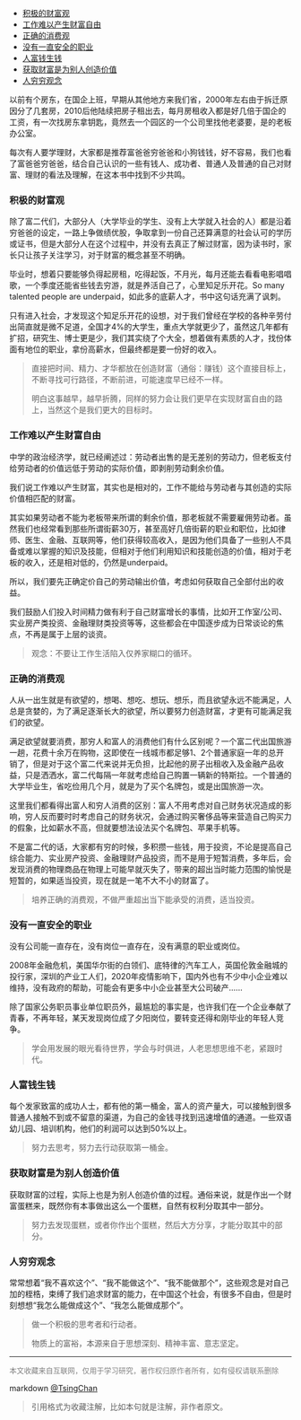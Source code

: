 
<!-- TOC -->

- [积极的财富观](#积极的财富观)
- [工作难以产生财富自由](#工作难以产生财富自由)
- [正确的消费观](#正确的消费观)
- [没有一直安全的职业](#没有一直安全的职业)
- [人富钱生钱](#人富钱生钱)
- [获取财富是为别人创造价值](#获取财富是为别人创造价值)
- [人穷穷观念](#人穷穷观念)

<!-- /TOC -->
  
以前有个房东，在国企上班，早期从其他地方来我们省，2000年左右由于拆迁原因分了几套房，2010后他陆续把房子租出去，每月房租收入都是好几倍于国企的工资，有一次找房东拿钥匙，竟然去一个园区的一个公司里找他老婆要，是的老板办公室。


每次有人要学理财，大家都是推荐富爸爸穷爸爸和小狗钱钱，好不容易，我们也看了富爸爸穷爸爸，结合自己认识的一些有钱人、成功者、普通人及普通的自己对财富、理财的看法及理解，在这本书中找到不少共鸣。

### 积极的财富观

除了富二代们，大部分人（大学毕业的学生、没有上大学就入社会的人）都是沿着穷爸爸的设定，一路上争做绩优股，争取拿到一份自己还算满意的社会认可的学历或证书，但是大部分人在这个过程中，并没有去真正了解过财富，因为读书时，家长只让孩子关注学习，对于财富的概念甚至不明确。

毕业时，想着只要能够负得起房租，吃得起饭，不月光，每月还能去看看电影唱唱歌，一个季度还能省些钱去穷游，就是养活自己了，心里知足乐开花。So many talented people are underpaid，如此多的底薪人才，书中这句话充满了讽刺。

只有进入社会，才发现这个知足乐开花的设想，对于我们曾经在学校的各种辛劳付出简直就是微不足道，全国才4%的大学生，重点大学就更少了，虽然这几年都有扩招，研究生、博士更是少，我们其实绕了个大全，想着做有素质的人才，找份体面有地位的职业，拿份高薪水，但最终都是要一份好的收入。

> 直接把时间、精力、才华都放在创造财富（通俗：赚钱）这个直接目标上，不断寻找可行路径，不断前进，可能速度早已经不一样。
>
> 明白这事越早，越早折腾，同样的努力会让我们更早在实现财富自由的路上，当然这个是我们更大的目标时。
  
### 工作难以产生财富自由

中学的政治经济学，就已经阐述过：劳动者出售的是无差别的劳动力，但老板支付给劳动者的价值远低于劳动的实际价值，即剥削劳动剩余价值。

我们说工作难以产生财富，其实也是相对的，工作不能给与劳动者与其创造的实际价值相匹配的财富。

其实如果劳动者不能为老板带来所谓的剩余价值，那老板就不需要雇佣劳动者。虽然我们也经常看到那些所谓街薪30万，甚至高好几倍街薪的职业和职位，比如律师、医生、金融、互联网等，他们获得较高收入，是因为他们具备了一些别人不具备或难以掌握的知识及技能，但相对于他们利用知识和技能创造的价值，相对于老板的收入，还是相对低的，仍然是underpaid。

所以，我们要先正确定价自己的劳动输出价值，考虑如何获取自己全部付出的收益。

我们鼓励人们投入时间精力做有利于自己财富增长的事情，比如开工作室/公司、实业房产类投资、金融理财类投资等等，这些都会在中国逐步成为日常谈论的焦点，不再是属于上层的谈资。

> 观念：不要让工作生活陷入仅养家糊口的循环。

  
### 正确的消费观

人从一出生就是有欲望的，想喝、想吃、想玩、想乐，而且欲望永远不能满足，人总是贪婪的，为了满足逐渐长大的欲望，所以要努力创造财富，才更有可能满足我们的欲望。

满足欲望就要消费，那穷人和富人的消费他们有什么区别呢？一个富二代出国旅游一趟，花费十余万在购物，这即使在一线城市都足够1、2个普通家庭一年的总开销了，但是对于这个富二代来说并无负担，比起他的房子出租收入及金融产品收益，只是洒洒水，富二代每隔一年就考虑给自己购置一辆新的特斯拉。一个普通的大学毕业生，省吃俭用几个月，就是为了买个名牌包，或是出国旅游一次。

这里我们都看得出富人和穷人消费的区别：富人不用考虑对自己财务状况造成的影响，穷人反而要时时考虑自己的财务状况，会通过购买奢侈品等来营造自己购买力的假象，比如薪水不高，但就要想法设法买个名牌包、苹果手机等。

不是富二代的话，大家都有穷的时候，多积攒一些钱，用于投资，不论是提高自己综合能力、实业房产投资、金融理财产品投资，而不是用于短暂消费，多年后，会发现消费的物理商品在物理上可能早就灭失了，带来的超出当时能力范围的愉悦是短暂的，如果适当投资，现在就是一笔不大不小的财富了。  

> 培养正确的消费观，不做严重超出当下能承受的消费，适当投资。
  
### 没有一直安全的职业

没有公司能一直存在，没有岗位一直存在，没有满意的职业或岗位。

2008年金融危机，美国华尔街的白领们、底特律的汽车工人，英国伦敦金融城的投行家，深圳的产业工人们，2020年疫情影响下，国内外也有不少中小企业难以维持，没有政府的帮助，可能会有更多中小企业甚至大公司破产......

除了国家公务职员事业单位职员外，最尴尬的事实是，也许我们在一个企业奉献了青春，不再年轻，某天发现岗位成了夕阳岗位，要转变还得和刚毕业的年轻人竞争。

> 学会用发展的眼光看待世界，学会与时俱进，人老思想思维不老，紧跟时代。
  
### 人富钱生钱

每个发家致富的成功人士，都有他的第一桶金，富人的资产量大，可以接触到很多普通人接触不到或不留意的渠道，为自己的金钱寻找到迅速增值的通道。一些双语幼儿园、培训机构，他们的利润可以达到50%以上。  

> 努力去思考，努力去行动获取第一桶金。
  
### 获取财富是为别人创造价值

获取财富的过程，实际上也是为别人创造价值的过程。通俗来说，就是作出一个财富蛋糕来，既然你有本事做出这么一个蛋糕，自然有权利分取其中一部分。  
  
> 努力去发现蛋糕，或者你作出个蛋糕，然后大方分享，才能分取其中的部分。

### 人穷穷观念

常常想着“我不喜欢这个”、“我不能做这个”、“我不能做那个”，这些观念是对自己加的桎梏，束缚了我们追求财富的能力，在中国这个社会，有很多不自由，但是时刻想想“我怎么能做成这个”、“我怎么能做成那个”。

> 做一个积极的思考者和行动者。
>
> 物质上的富裕，本源来自于思想深刻、精神丰富、意志坚定。 


 
----
<font size=2 color='grey'>本文收藏来自互联网，仅用于学习研究，著作权归原作者所有，如有侵权请联系删除</font>

markdown [@TsingChan](http://www.9ong.com/) 

> 引用格式为收藏注解，比如本句就是注解，非作者原文。
